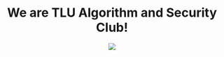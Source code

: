 <h1 align="center">We are TLU Algorithm and Security Club!</h1>
<p align="center">
  <img src="https://user-images.githubusercontent.com/9071846/227759709-444ceb60-0984-4455-b86c-640931b5b004.png">
</p>
